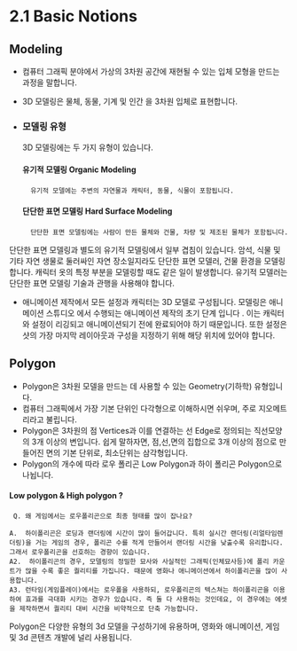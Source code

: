 # 2.1 Basic Notions 
## Modeling 
- 컴퓨터 그래픽 분야에서 가상의 3차원 공간에 재현될 수 있는 입체 모형을 만드는 과정을 말합니다. 
- 3D 모델링은 물체, 동물, 기계 및 인간 을  3차원 입체로 표현합니다.
- ### 모델링 유형
	3D 모델링에는 두 가지 유형이 있습니다.
	
	#### 유기적 모델링 Organic Modeling
		유기적 모델에는 주변의 자연물과 캐릭터, 동물, 식물이 포함됩니다.
	#### 단단한 표면 모델링 Hard Surface Modeling
		단단한 표면 모델링에는 사람이 만든 물체와 건물, 차량 및 제조된 물체가 포함됩니다.

단단한 표면 모델링과 별도의 유기적 모델링에서 일부 겹침이 있습니다. 암석, 식물 및 기타 자연 생물로 둘러싸인 자연 장소일지라도 단단한 표면 모델러, 건물 환경을 모델링합니다. 캐릭터 옷의 특정 부분을 모델링할 때도 같은 일이 발생합니다. 유기적 모델러는 단단한 표면 모델링 기술과 관행을 사용해야 합니다.
- 애니메이션 제작에서 모든 설정과 캐릭터는 3D 모델로 구성됩니다. 모델링은 애니메이션 스튜디오 에서 수행되는 애니메이션 제작의 초기 단계 입니다 . 이는 캐릭터와 설정이 리깅되고 애니메이션되기 전에 완료되어야 하기 때문입니다. 또한 설정은 샷의 가장 마지막 레이아웃과 구성을 지정하기 위해 해당 위치에 있어야 합니다.
## Polygon
- Polygon은 3차원 모델을 만드는 데 사용할 수 있는 Geometry(기하학) 유형입니다. 
- 컴퓨터 그래픽에서 가장 기본 단위인 다각형으로 이해하시면 쉬우며, 주로 지오메트리라고 불립니다. 
- Polygon은 3차원의 점 Vertices과 이를 연결하는 선 Edge로 정의되는 직선모양의 3개 이상의 변입니다. 쉽게 말하자면, 점,선,면의 집합으로 3개 이상의 점으로 만들어진 면의 기본 단위로, 최소단위는 삼각형입니다. 
- Polygon의 개수에 따라 로우 폴리곤 Low Polygon과 하이 폴리곤 Polygon으로 나뉩니다. 

#### Low polygon & High polygon ? 
	 Q. 왜 게임에서는 로우폴리곤으로 최종 형태를 많이 잡나요? 

	A.  하이폴리곤은 로딩과 랜더링에 시간이 많이 들어갑니다. 특히 실시간 랜더링(리얼타임렌더링)을 거는 게임의 경우, 폴리곤 수를 적게 만들어서 랜더링 시간을 낮출수록 유리합니다. 그래서 로우폴리곤을 선호하는 경향이 있습니다. 
	A2.  하이폴리곤의 경우, 모델링의 정밀한 묘사와 사실적인 그래픽(인체묘사등)에 폴리 카운트가 많을 수록 좋은 퀄리티를 가집니다. 때문에 영화나 애니메이션에서 하이폴리곤을 많이 사용합니다. 
	A3. 런타임(게임플레이)에서는 로우폴을 사용하되, 로우폴리곤의 텍스쳐는 하이폴리곤을 이용하여 효과를 극대화 시키는 경우가 있습니다. 즉 둘 다 사용하는 것인데요, 이 경우에는 에셋을 제작하면서 퀄리티 대비 시간을 비약적으로 단축 가능합니다.

 Polygon은 다양한 유형의 3d 모델을 구성하기에 유용하며, 영화와 애니메이션, 게임 및 3d 콘텐츠 개발에 널리 사용됩니다. 
